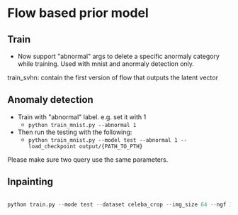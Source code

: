 # Flow based prior model

## Train

- Now support "abnormal" args to delete a specific anormaly category while training. Used with mnist and anormaly detection only.

train_svhn: contain the first version of flow that outputs the latent vector

## Anomaly detection

- Train with "abnormal" label. e.g. set it with 1
  - `python train_mnist.py --abnormal 1`
- Then run the testing with the following:
  - `python train_mnist.py --model test --abnormal 1 --load_checkpoint output/{PATH_TO_PTH}`

Please make sure two query use the same parameters.




## Inpainting


```python

python train.py --mode test --dataset celeba_crop --img_size 64 --ngf 128 --load_checkpoint /home/fei960922/Documents/UCLA_reference/reference_CV/Flow-Based-Prior-Model/output/celeba_vae_flow.pth --g_l_steps 400 --g_l_step_size 0.002
```
